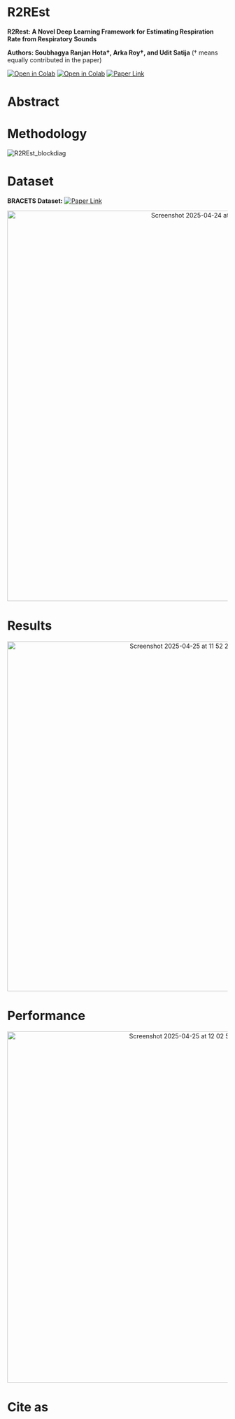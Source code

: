 # R2REst

**R2Rest: A Novel Deep Learning Framework for Estimating Respiration Rate from Respiratory Sounds**

**Authors: Soubhagya Ranjan Hota&dagger;, Arka Roy&dagger;, and Udit Satija** (&dagger; means equally contributed in the paper)

[![Open in Colab](https://colab.research.google.com/assets/colab-badge.svg)](https://colab.research.google.com/github/rsarka34/R2REst/blob/main/model/TBDB/R2REst_TBDB_Git.ipynb)
[![Open in Colab](https://colab.research.google.com/assets/colab-badge.svg)](https://colab.research.google.com/github/rsarka34/R2REst/blob/main/model/TBCS/R2REst_TBCS_Git.ipynb)
[![Paper Link](https://img.shields.io/badge/Preprint-TechRixv-red)](https://www.techrxiv.org/doi/full/10.36227/techrxiv.174318053.37913618) 


# Abstract
<p align="justify">


# Methodology
![R2REst_blockdiag](https://github.com/user-attachments/assets/6e2d9ea2-6586-4e20-bf4a-43f3e14a5f4b)

# Dataset
**BRACETS Dataset:**  [![Paper Link](https://img.shields.io/badge/BRACETS%20Data-Mendeley%20Data-red)](https://data.mendeley.com/datasets/f43c7snks5/1)  
<p align="center">
  <img width="893" alt="Screenshot 2025-04-24 at 6 16 41 PM" src="https://github.com/user-attachments/assets/cdcd6982-0113-44bf-b7de-472f42ace1a5" />
</p>

# Results
<p align="center">
<img width="800" alt="Screenshot 2025-04-25 at 11 52 21 AM" src="https://github.com/user-attachments/assets/2d319fc6-04fd-4d50-a4b8-3da424a73d65" />
</p>

# Performance

<p align="center">
<img width="803" alt="Screenshot 2025-04-25 at 12 02 59 PM" src="https://github.com/user-attachments/assets/18975e46-6b13-4645-90ca-46c3ef3885c9" />
</p>

# Cite as
